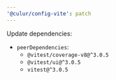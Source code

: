```yaml
---
'@culur/config-vite': patch
---
```


Update dependencies:

- `peerDependencies`:
  - `@vitest/coverage-v8@^3.0.5`
  - `@vitest/ui@^3.0.5`
  - `vitest@^3.0.5`
